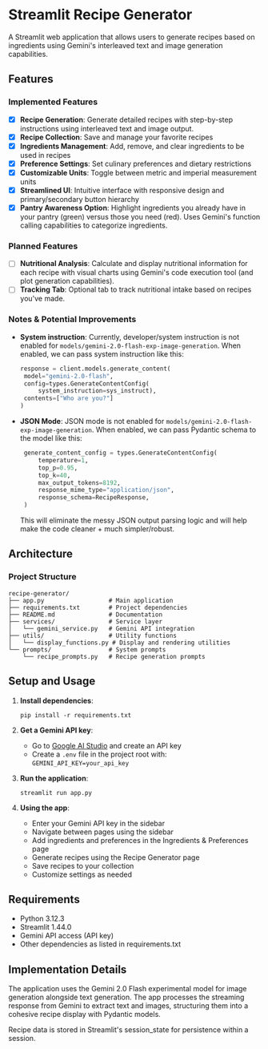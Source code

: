 # Streamlit Recipe Generator

A Streamlit web application that allows users to generate recipes based on ingredients using Gemini's interleaved text and image generation capabilities.

## Features

### Implemented Features


- [x] **Recipe Generation**: Generate detailed recipes with step-by-step instructions using interleaved text and image output.
- [x] **Recipe Collection**: Save and manage your favorite recipes
- [x] **Ingredients Management**: Add, remove, and clear ingredients to be used in recipes
- [x] **Preference Settings**: Set culinary preferences and dietary restrictions
- [x] **Customizable Units**: Toggle between metric and imperial measurement units
- [x] **Streamlined UI**: Intuitive interface with responsive design and primary/secondary button hierarchy
- [x] **Pantry Awareness Option**: Highlight ingredients you already have in your pantry (green) versus those you need (red). Uses Gemini's function calling capabilities to categorize ingredients.

### Planned Features

- [ ] **Nutritional Analysis**: Calculate and display nutritional information for each recipe with visual charts using Gemini's code execution tool (and plot generation capabilities).
- [ ] **Tracking Tab**: Optional tab to track nutritional intake based on recipes you've made.

### Notes & Potential Improvements

- **System instruction**: Currently, developer/system instruction is not enabled for `models/gemini-2.0-flash-exp-image-generation`. When enabled, we can pass system instruction like this:

   ```python
   response = client.models.generate_content(
    model="gemini-2.0-flash",
    config=types.GenerateContentConfig(
        system_instruction=sys_instruct),
    contents=["Who are you?"]
   )
   ```

- **JSON Mode**: JSON mode is not enabled for `models/gemini-2.0-flash-exp-image-generation`. When enabled, we can pass Pydantic schema to the model like this:

   ```python
    generate_content_config = types.GenerateContentConfig(
        temperature=1,
        top_p=0.95,
        top_k=40,
        max_output_tokens=8192,
        response_mime_type="application/json",
        response_schema=RecipeResponse,
    )
   ```

   This will eliminate the messy JSON output parsing logic and will help make the code cleaner + much simpler/robust.


## Architecture

### Project Structure

```
recipe-generator/
├── app.py                  # Main application
├── requirements.txt        # Project dependencies
├── README.md               # Documentation
├── services/               # Service layer
│   └── gemini_service.py   # Gemini API integration
├── utils/                  # Utility functions
│   └── display_functions.py # Display and rendering utilities
└── prompts/                # System prompts
    └── recipe_prompts.py   # Recipe generation prompts
```


## Setup and Usage

1. **Install dependencies**:
   ```
   pip install -r requirements.txt
   ```

2. **Get a Gemini API key**:
   - Go to [Google AI Studio](https://ai.google.dev/) and create an API key
   - Create a `.env` file in the project root with: `GEMINI_API_KEY=your_api_key`

3. **Run the application**:
   ```
   streamlit run app.py
   ```

4. **Using the app**:
   - Enter your Gemini API key in the sidebar
   - Navigate between pages using the sidebar
   - Add ingredients and preferences in the Ingredients & Preferences page
   - Generate recipes using the Recipe Generator page
   - Save recipes to your collection
   - Customize settings as needed

## Requirements

- Python 3.12.3
- Streamlit 1.44.0
- Gemini API access (API key)
- Other dependencies as listed in requirements.txt

## Implementation Details

The application uses the Gemini 2.0 Flash experimental model for image generation alongside text generation. The app processes the streaming response from Gemini to extract text and images, structuring them into a cohesive recipe display with Pydantic models.

Recipe data is stored in Streamlit's session_state for persistence within a session. 
